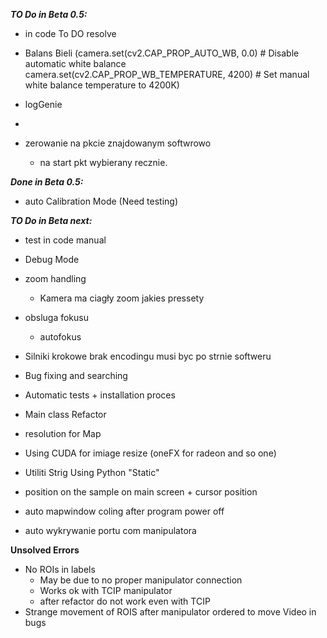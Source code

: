 ***TO Do in Beta 0.5:***

- in code To DO resolve

- Balans Bieli
  (camera.set(cv2.CAP_PROP_AUTO_WB, 0.0) # Disable automatic white balance
camera.set(cv2.CAP_PROP_WB_TEMPERATURE, 4200) # Set manual white balance temperature to 4200K)
- logGenie
- 
- zerowanie na pkcie znajdowanym softwrowo
  - na start pkt wybierany recznie.
  
***Done in Beta 0.5:***
- auto Calibration Mode (Need testing)

***TO Do in Beta next:***

- test in code manual

- Debug Mode

- zoom handling
  - Kamera ma ciagły zoom jakies pressety

- obsluga fokusu
  - autofokus
  
- Silniki krokowe brak encodingu musi byc po strnie softweru

- Bug fixing and searching

- Automatic tests + installation proces

- Main class Refactor

- resolution for Map

- Using CUDA for imiage resize (oneFX for radeon and so one)

- Utiliti Strig Using Python "Static"

- position on the sample on main screen + cursor position

- auto mapwindow coling after program power off

- auto wykrywanie portu com manipulatora

**Unsolved Errors**

- No ROIs in labels
  - May be due to no proper manipulator connection
  - Works ok with TCIP manipulator
  - after refactor do not work even with TCIP
- Strange movement of ROIS after manipulator ordered to move Video in bugs
